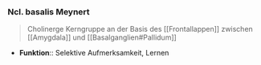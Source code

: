 ### Ncl. basalis Meynert
> Cholinerge Kerngruppe an der Basis des [[Frontallappen]] zwischen [[Amygdala]] und [[Basalganglien#Pallidum]]
- **Funktion**:: Selektive Aufmerksamkeit, Lernen
